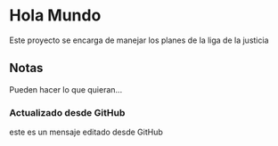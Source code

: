 # Hola Mundo

Este proyecto se encarga de manejar los planes de la liga de la justicia


## Notas
Pueden hacer lo que quieran...

### Actualizado desde GitHub
este es un mensaje editado desde GitHub
